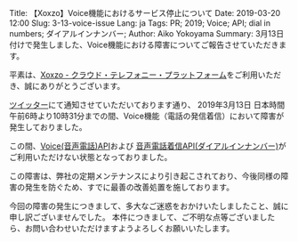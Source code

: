 Title: 【Xoxzo】Voice機能におけるサービス停止について
Date: 2019-03-20 12:00
Slug: 3-13-voice-issue
Lang: ja
Tags: PR; 2019; Voice; API; dial in numbers; ダイアルインナンバー;
Author: Aiko Yokoyama
Summary: 3月13日付けで発生しました、Voice機能における障害についてご報告させていただきます。

平素は、[Xoxzo - クラウド・テレフォニー・プラットフォーム](https://www.xoxzo.com/ja/)をご利用いただき、誠にありがとうございます。

[ツイッター](https://twitter.com/xoxzotelephony/status/1105640826082754560)にて通知させていただいております通り、
2019年3月13日 日本時間午前6時より10時31分までの間、Voice機能（電話の発信着信）において障害が発生しておりました。

この間、[Voice(音声電話)API](https://www.xoxzo.com/ja/about/voice-api/)および
[音声電話着信API(ダイアルインナンバー)](https://www.xoxzo.com/ja/about/dial-in-api/)が
ご利用いただけない状態となっておりました。

この障害は、弊社の定期メンテナンスにより引き起こされており、今後同様の障害の発生を防ぐため、すでに最善の改善処置を施しております。

今回の障害の発生につきまして、多大なご迷惑をおかけいたしましたこと、誠に申し訳ございませんでした。
本件につきまして、ご不明な点等ございましたら、お問い合わせいただけますようよろしくお願いいたします。

